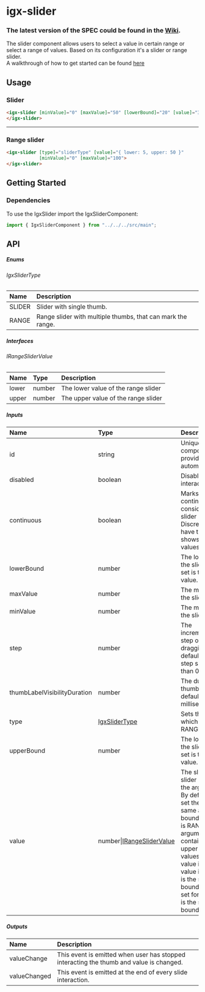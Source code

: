 # igx-slider

### The latest version of the SPEC could be found in the [Wiki](https://github.com/IgniteUI/igniteui-angular/wiki/igxSlider-Specification).

The slider component allows users to select a value in certain range or select a range of values. 
Based on its configuration it's a slider or range slider.  
A walkthrough of how to get started can be found [here](https://www.infragistics.com/products/ignite-ui-angular/angular/components/slider)

## Usage

### Slider

```html
<igx-slider [minValue]="0" [maxValue]="50" [lowerBound]="20" [value]="30">
</igx-slider>
```

----

### Range slider

```html
<igx-slider [type]="sliderType" [value]="{ lower: 5, upper: 50 }"
            [minValue]="0" [maxValue]="100">
</igx-slider>
```

## Getting Started

### Dependencies

To use the IgxSlider import the IgxSliderComponent:

```typescript
import { IgxSliderComponent } from "../../../src/main";
```

## API

##### Enums

###### IgxSliderType

| Name | Description |
| :--- | :---------- |
| SLIDER | Slider with single thumb. |
| RANGE | Range slider with multiple thumbs, that can mark the range. |

##### Interfaces

###### IRangeSliderValue

| Name | Type | Description |
| :--- | :--- | :---------- |
| lower | number | The lower value of the range slider |
| upper | number | The upper value of the range slider |


##### Inputs

| Name | Type | Description |
| :--- | :--- | :--- |
| id | string | Unique identifier of the component. If not provided it will be automatically generated.|
| disabled | boolean | Disables or enables UI interaction. |
| continuous | boolean | Marks slider as continuous. By default is considered that the slider is discrete. Discrete slider does not have ticks and does not shows bubble labels for values. |
| lowerBound | number | The lower boundary of the slider value. If not set is the same as min value. |
| maxValue | number | The maximal value for the slider. |
| minValue | number | The minimal value for the slider. |
| step | number | The incremental/decremental step of the value when dragging the thumb. The default step is 1, and step should be greater than 0. |
| thumbLabelVisibilityDuration | number | The duration visibility of thumbs labels. The default value is 750 milliseconds. |
| type | [IgxSliderType](#slidertype) | Sets the IgxSliderType, which is SLIDER or RANGE. |
| upperBound | number | The lower boundary of the slider value. If not set is the same as max value. |
| value | number\|[IRangeSliderValue](#irangeslidervalue) | The slider value. If the slider is of type SLIDER the argument is number. By default if no value is set the default value is same as lower upper bound. If the slider type is RANGE then the argument is object containing lower and upper properties for the values.  By default if no value is set the default value is for lower value it is the same as lower bound and if no value is set for the upper value it is the same as the upper bound.

##### Outputs

| Name | Description |
| :--- | :--- | 
| valueChange  | This event is emitted when user has stopped interacting the thumb and value is changed.  |
| valueChanged | This event is emitted at the end of every slide interaction.
